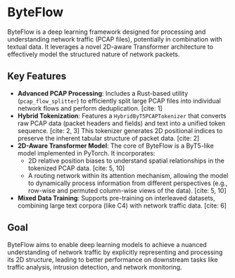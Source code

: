 
# ByteFlow

ByteFlow is a deep learning framework designed for processing and understanding network traffic (PCAP files), potentially in combination with textual data. It leverages a novel 2D-aware Transformer architecture to effectively model the structured nature of network packets.

## Key Features

* **Advanced PCAP Processing**: Includes a Rust-based utility (`pcap_flow_splitter`) to efficiently split large PCAP files into individual network flows and perform deduplication. [cite: 1]
* **Hybrid Tokenization**: Features a `HybridByT5PCAPTokenizer` that converts raw PCAP data (packet headers and fields) and text into a unified token sequence. [cite: 2, 3] This tokenizer generates 2D positional indices to preserve the inherent tabular structure of packet data. [cite: 2]
* **2D-Aware Transformer Model**: The core of ByteFlow is a ByT5-like model implemented in PyTorch. It incorporates:
    * 2D relative position biases to understand spatial relationships in the tokenized PCAP data. [cite: 5, 10]
    * A routing network within its attention mechanism, allowing the model to dynamically process information from different perspectives (e.g., row-wise and permuted column-wise views of the data). [cite: 5, 10]
* **Mixed Data Training**: Supports pre-training on interleaved datasets, combining large text corpora (like C4) with network traffic data. [cite: 6]

## Goal

ByteFlow aims to enable deep learning models to achieve a nuanced understanding of network traffic by explicitly representing and processing its 2D structure, leading to better performance on downstream tasks like traffic analysis, intrusion detection, and network monitoring.